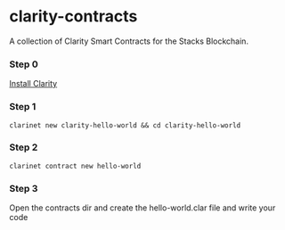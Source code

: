 # clarity-contracts
A collection of Clarity Smart Contracts for the Stacks Blockchain.

### Step 0
[Install Clarity](https://docs.hiro.so/smart-contracts/clarinet#installing-clarinet)

### Step 1
    clarinet new clarity-hello-world && cd clarity-hello-world

### Step 2
    clarinet contract new hello-world

### Step 3

Open the contracts dir and create the hello-world.clar file and write your code
